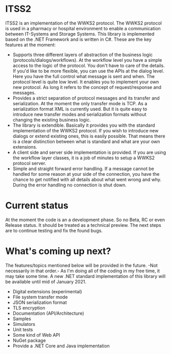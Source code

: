 # ITSS2
ITSS2 is an implementation of the WWKS2 protocol. The WWKS2 protocol is used in a pharmacy or hospital environment to enable a communication between IT-Systems and Storage Systems. This library is implemented based on the .NET Framework and is written in C#. These are the key features at the moment:

- Supports three different layers of abstraction of the business logic (protocols/dialogs/workflows). At the workflow level you have a simple access to the logic of the protocol. You don't have to care of the details. If you'd like to be more flexible, you can use the APIs at the dialog level. Here you have the full control what message is sent and when. The protocol level is quite low level. It enables you to implement your own new protocol. As long it refers to the concept of request/response and messages.
- Provides a strict separation of protocol messages and its transfer and serialization. At the moment the only transfer mode is TCP. As a serialization format XML is currently used. But it is quite easy to introduce new transfer modes and serialization formats without changing the existing business logic.
- The library is extendible. Basically it provides you with the standard implementation of the WWKS2 protocol. If you wish to introduce new dialogs or extend existing ones, this is easily possible. That means there is a clear distinction between what is standard and what are your own extensions.
- A client side and server side implementation is provided. If you are using the workflow layer classes, it is a job of minutes to setup a WWKS2 protocol server.
- Simple and straight forward error handling. If a message cannot be handled for some reason at your side of the connection, you have the chance to get notified with all details about what went wrong and why. During the error handling no connection is shut down.

# Current status
At the moment the code is an a development phase. So no Beta, RC or even Release status. It should be treated as a technical preview. The next steps are to continue testing and fix the found bugs.

# What's coming up next?
The features/topics mentioned below will be provided in the future. -Not necessarily in that order.-
As I'm doing all of the coding in my free time, it may take some time.
A new .NET standard implementation of this library will be available until mid of January 2021.

- Digital extensions (experimental)
- File system transfer mode
- JSON serialization format
- TLS encryption
- Documentation (API/Architecture)
- Samples
- Simulators
- Unit tests
- Some kind of Web API
- NuGet package
- Provide a .NET Core and Java implementation

